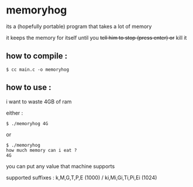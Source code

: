 # memoryhog
its a (hopefully portable) program that takes a lot of memory

it keeps the memory for itself until you ~~tell him to stop (press enter) or~~ kill it

## how to compile :
```
$ cc main.c -o memoryhog
```

## how to use :
i want to waste 4GB of ram

either :
```
$ ./memoryhog 4G
```
or
```
$ ./memoryhog
how much memory can i eat ?
4G
```
you can put any value that machine supports

supported suffixes : k,M,G,T,P,E (1000) / ki,Mi,Gi,Ti,Pi,Ei (1024)
